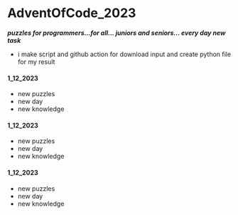 # AdventOfCode_2023
***puzzles for programmers...for all... juniors and seniors... every day new task***
 - i make script and github action for download input and create python file for my result

#### 1_12_2023
 - new puzzles
 - new day
 - new knowledge

#### 1_12_2023
 - new puzzles
 - new day
 - new knowledge

#### 1_12_2023
 - new puzzles
 - new day
 - new knowledge